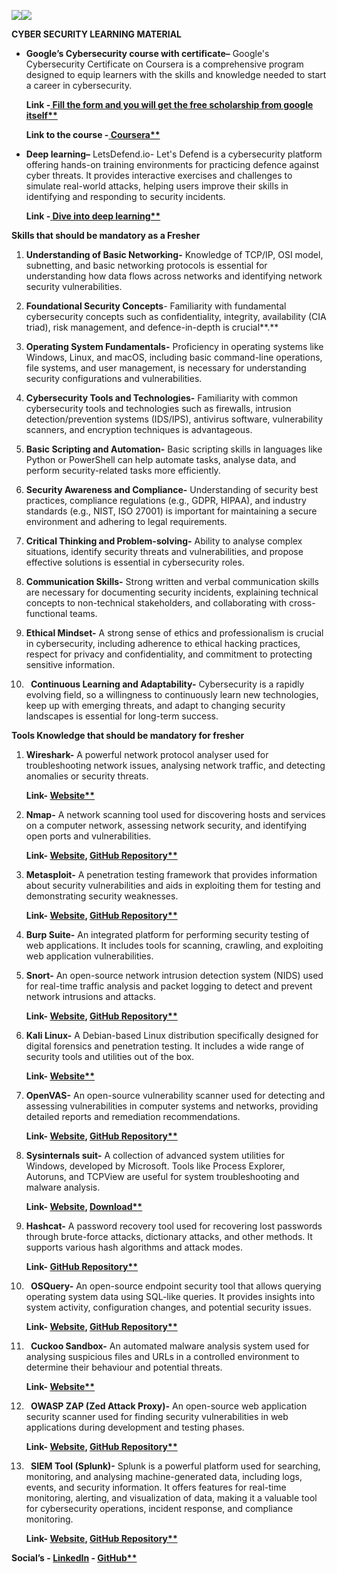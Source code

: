 ﻿

![](Aspose.Words.f437af17-fc43-417a-86f2-ffa6dcad4f29.001.png)![](Aspose.Words.f437af17-fc43-417a-86f2-ffa6dcad4f29.002.png)

**CYBER SECURITY LEARNING MATERIAL**

- **Google’s Cybersecurity course with certificate–** Google's Cybersecurity Certificate on Coursera is a comprehensive program designed to equip learners with the skills and knowledge needed to start a career in cybersecurity. 

  **Link -[ ](https://docs.google.com/forms/d/e/1FAIpQLSdklXn9gsVfny3OtXLr304VQnNodJNc9gHmFsa6hS7atwxk4g/viewform)[Fill the form and you will get the free scholarship from google itself](https://docs.google.com/forms/d/e/1FAIpQLSdklXn9gsVfny3OtXLr304VQnNodJNc9gHmFsa6hS7atwxk4g/viewform)[** ](https://docs.google.com/forms/d/e/1FAIpQLSdklXn9gsVfny3OtXLr304VQnNodJNc9gHmFsa6hS7atwxk4g/viewform)**

  **Link to the course -[ ](https://www.coursera.org/professional-certificates/google-cybersecurity)[Coursera](https://www.coursera.org/professional-certificates/google-cybersecurity)[** ](https://www.coursera.org/professional-certificates/google-cybersecurity)**

 

- **Deep learning–** LetsDefend.io- Let's Defend is a cybersecurity platform offering hands-on training environments for practicing defence against cyber threats. It provides interactive exercises and challenges to simulate real-world attacks, helping users improve their skills in identifying and responding to security incidents.

  **Link -[ ](https://app.letsdefend.io/homepage)[Dive into deep learning](https://app.letsdefend.io/homepage)[** ](https://app.letsdefend.io/homepage)**

**Skills that should be mandatory as a Fresher** 

1. **Understanding of Basic Networking-** Knowledge of TCP/IP, OSI model, subnetting, and basic networking protocols is essential for understanding how data flows across networks and identifying network security vulnerabilities.

1. **Foundational Security Concepts**- Familiarity with fundamental cybersecurity concepts such as confidentiality, integrity, availability (CIA triad), risk management, and defence-in-depth is crucial**.**

1. **Operating System Fundamentals-** Proficiency in operating systems like Windows, Linux, and macOS, including basic command-line operations, file systems, and user management, is necessary for understanding security configurations and vulnerabilities.

1. **Cybersecurity Tools and Technologies-** Familiarity with common cybersecurity tools and technologies such as firewalls, intrusion detection/prevention systems (IDS/IPS), antivirus software, vulnerability scanners, and encryption techniques is advantageous.

1. **Basic Scripting and Automation-** Basic scripting skills in languages like Python or PowerShell can help automate tasks, analyse data, and perform security-related tasks more efficiently.

1. **Security Awareness and Compliance-** Understanding of security best practices, compliance regulations (e.g., GDPR, HIPAA), and industry standards (e.g., NIST, ISO 27001) is important for maintaining a secure environment and adhering to legal requirements.

1. **Critical Thinking and Problem-solving-** Ability to analyse complex situations, identify security threats and vulnerabilities, and propose effective solutions is essential in cybersecurity roles.

1. **Communication Skills-** Strong written and verbal communication skills are necessary for documenting security incidents, explaining technical concepts to non-technical stakeholders, and collaborating with cross-functional teams.

1. **Ethical Mindset-** A strong sense of ethics and professionalism is crucial in cybersecurity, including adherence to ethical hacking practices, respect for privacy and confidentiality, and commitment to protecting sensitive information.

1. ` `**Continuous Learning and Adaptability-** Cybersecurity is a rapidly evolving field, so a willingness to continuously learn new technologies, keep up with emerging threats, and adapt to changing security landscapes is essential for long-term success.

**Tools Knowledge that should be mandatory for fresher**

1. **Wireshark-** A powerful network protocol analyser used for troubleshooting network issues, analysing network traffic, and detecting anomalies or security threats.

   **Link- [Website**](https://www.wireshark.org/)**

1. **Nmap-** A network scanning tool used for discovering hosts and services on a computer network, assessing network security, and identifying open ports and vulnerabilities.

   **Link- [Website](https://nmap.org/), [GitHub Repository**](https://github.com/nmap/nmap)**

1. **Metasploit-** A penetration testing framework that provides information about security vulnerabilities and aids in exploiting them for testing and demonstrating security weaknesses.

   **Link- [Website](https://www.metasploit.com/), [GitHub Repository**](https://github.com/rapid7/metasploit-framework)**

1. **Burp Suite-** An integrated platform for performing security testing of web applications. It includes tools for scanning, crawling, and exploiting web application vulnerabilities.

1. **Snort-** An open-source network intrusion detection system (NIDS) used for real-time traffic analysis and packet logging to detect and prevent network intrusions and attacks.

   **Link- [Website](https://www.snort.org/), [GitHub Repository**](https://github.com/snort3/snort3)**

1. **Kali Linux-** A Debian-based Linux distribution specifically designed for digital forensics and penetration testing. It includes a wide range of security tools and utilities out of the box.

   **Link- [Website**](https://www.kali.org/)**

1. **OpenVAS-** An open-source vulnerability scanner used for detecting and assessing vulnerabilities in computer systems and networks, providing detailed reports and remediation recommendations.

   **Link- [Website](https://www.openvas.org/), [GitHub Repository**](https://github.com/greenbone/openvas-scanner)**

1. **Sysinternals suit-** A collection of advanced system utilities for Windows, developed by Microsoft. Tools like Process Explorer, Autoruns, and TCPView are useful for system troubleshooting and malware analysis.

   **Link- [Website](https://learn.microsoft.com/en-us/sysinternals/), [Download**](https://learn.microsoft.com/en-us/sysinternals/downloads/sysinternals-suite)**

1. **Hashcat-** A password recovery tool used for recovering lost passwords through brute-force attacks, dictionary attacks, and other methods. It supports various hash algorithms and attack modes.

   **Link- [GitHub Repository**](https://github.com/hashcat/hashcat)**

1. ` `**OSQuery-** An open-source endpoint security tool that allows querying operating system data using SQL-like queries. It provides insights into system activity, configuration changes, and potential security issues.

   **Link- [Website](https://osquery.io/), [GitHub Repository**](https://github.com/osquery/osquery)**

1. ` `**Cuckoo Sandbox-** An automated malware analysis system used for analysing suspicious files and URLs in a controlled environment to determine their behaviour and potential threats.

   **Link- [Website**](https://github.com/cuckoosandbox/cuckoo)**

1. ` `**OWASP ZAP (Zed Attack Proxy)-** An open-source web application security scanner used for finding security vulnerabilities in web applications during development and testing phases.

   **Link- [Website](https://www.zaproxy.org/), [GitHub Repository**](https://github.com/zaproxy/zaproxy)**

1. ` `**SIEM Tool (Splunk)-** Splunk is a powerful platform used for searching, monitoring, and analysing machine-generated data, including logs, events, and security information. It offers features for real-time monitoring, alerting, and visualization of data, making it a valuable tool for cybersecurity operations, incident response, and compliance monitoring.

   **Link- [Website](https://www.splunk.com/), [GitHub Repository**](https://github.com/splunk/ocsf-splunk-ex)**




**Social’s - [LinkedIn](https://www.linkedin.com/in/mishra-divyam/) - [GitHub**](https://github.com/Divyaammishra)**
